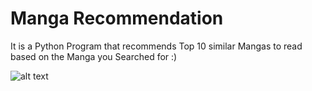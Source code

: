 # Manga Recommendation
It is a Python Program that recommends Top 10 similar Mangas to read based on the Manga you Searched for :)

![alt text](https://www.barnesandnoble.com/blog/sci-fi-fantasy/wp-content/uploads/sites/4/2015/12/manga.gif)

